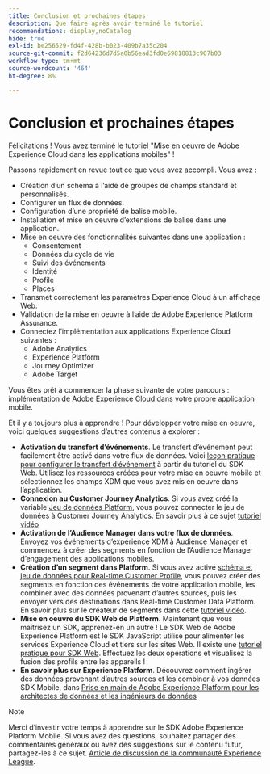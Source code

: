 ```yaml
---
title: Conclusion et prochaines étapes
description: Que faire après avoir terminé le tutoriel
recommendations: display,noCatalog
hide: true
exl-id: be256529-fd4f-428b-b023-409b7a35c204
source-git-commit: f2d64236d7d5a0b56ead3fd0e69818813c907b03
workflow-type: tm+mt
source-wordcount: '464'
ht-degree: 8%

---
```


# Conclusion et prochaines étapes

Félicitations ! Vous avez terminé le tutoriel &quot;Mise en oeuvre de Adobe Experience Cloud dans les applications mobiles&quot; !

Passons rapidement en revue tout ce que vous avez accompli. Vous avez :

* Création d’un schéma à l’aide de groupes de champs standard et personnalisés.
* Configurer un flux de données.
* Configuration d’une propriété de balise mobile.
* Installation et mise en oeuvre d’extensions de balise dans une application.
* Mise en oeuvre des fonctionnalités suivantes dans une application :
   * Consentement
   * Données du cycle de vie
   * Suivi des événements
   * Identité
   * Profile
   * Places
* Transmet correctement les paramètres Experience Cloud à un affichage Web.
* Validation de la mise en oeuvre à l’aide de Adobe Experience Platform Assurance.
* Connectez l’implémentation aux applications Experience Cloud suivantes :
   * Adobe Analytics
   * Experience Platform
   * Journey Optimizer
   * Adobe Target

Vous êtes prêt à commencer la phase suivante de votre parcours : implémentation de Adobe Experience Cloud dans votre propre application mobile.

Et il y a toujours plus à apprendre ! Pour développer votre mise en oeuvre, voici quelques suggestions d’autres contenus à explorer :

* **Activation du transfert dʼévénements**. Le transfert d’événement peut facilement être activé dans votre flux de données. Voici [leçon pratique pour configurer le transfert d’événement](https://experienceleague.adobe.com/docs/platform-learn/implement-web-sdk/event-forwarding/setup-event-forwarding.html) à partir du tutoriel du SDK Web. Utilisez les ressources créées pour votre mise en oeuvre mobile et sélectionnez les champs XDM que vous avez mis en oeuvre dans l’application.
* **Connexion au Customer Journey Analytics**. Si vous avez créé la variable [Jeu de données Platform](platform.md), vous pouvez connecter le jeu de données à Customer Journey Analytics. En savoir plus à ce sujet [tutoriel vidéo](https://experienceleague.adobe.com/docs/customer-journey-analytics-learn/tutorials/connections/connecting-customer-journey-analytics-to-data-sources-in-platform.html?lang=fr)
* **Activation de l’Audience Manager dans votre flux de données**. Envoyez vos événements d’expérience XDM à Audience Manager et commencez à créer des segments en fonction de l’Audience Manager d’engagement des applications mobiles.
* **Création d’un segment dans Platform**. Si vous avez activé [schéma et jeu de données pour Real-time Customer Profile](platform.md), vous pouvez créer des segments en fonction des événements de votre application mobile, les combiner avec des données provenant d’autres sources, puis les envoyer vers des destinations dans Real-time Customer Data Platform. En savoir plus sur le créateur de segments dans cette [tutoriel vidéo](https://experienceleague.adobe.com/docs/platform-learn/tutorials/audiences/create-audiences.html).
* **Mise en oeuvre du SDK Web de Platform**. Maintenant que vous maîtrisez un SDK, apprenez-en un autre ! Le SDK Web de Adobe Experience Platform est le SDK JavaScript utilisé pour alimenter les services Experience Cloud et tiers sur les sites Web. Il existe une [tutoriel pratique pour SDK Web](https://experienceleague.adobe.com/docs/platform-learn/implement-web-sdk/overview.html?lang=fr). Effectuez les deux opérations et visualisez la fusion des profils entre les appareils !
* **En savoir plus sur Experience Platform**. Découvrez comment ingérer des données provenant d’autres sources et les combiner à vos données SDK Mobile, dans [Prise en main de Adobe Experience Platform pour les architectes de données et les ingénieurs de données](https://experienceleague.adobe.com/docs/platform-learn/getting-started-for-data-architects-and-data-engineers/overview.html?lang=fr)


>[!NOTE]
>
>Merci d’investir votre temps à apprendre sur le SDK Adobe Experience Platform Mobile. Si vous avez des questions, souhaitez partager des commentaires généraux ou avez des suggestions sur le contenu futur, partagez-les à ce sujet. [Article de discussion de la communauté Experience League](https://experienceleaguecommunities.adobe.com:443/t5/adobe-experience-platform-data/tutorial-discussion-implement-adobe-experience-cloud-in-mobile/td-p/443796).
